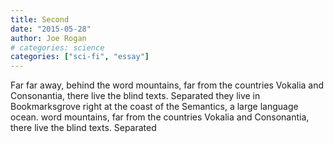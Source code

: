 ```yaml
---
title: Second
date: "2015-05-28"
author: Joe Rogan
# categories: science
categories: ["sci-fi", "essay"]
---
```


Far far away, behind the word mountains, far from the countries Vokalia and
Consonantia, there live the blind texts. Separated they live in Bookmarksgrove
right at the coast of the Semantics, a large language ocean. word mountains, far from the countries Vokalia and
Consonantia, there live the blind texts. Separated
